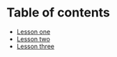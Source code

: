 # Table of contents

- [Lesson one](README.md)
- [Lesson two](lesson-two.md)
- [Lesson three](lesson-three.md)
